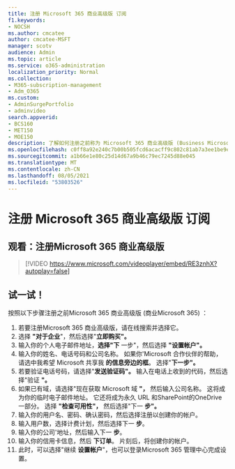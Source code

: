 ```yaml
---
title: 注册 Microsoft 365 商业高级版 订阅
f1.keywords:
- NOCSH
ms.author: cmcatee
author: cmcatee-MSFT
manager: scotv
audience: Admin
ms.topic: article
ms.service: o365-administration
localization_priority: Normal
ms.collection:
- M365-subscription-management
- Adm_O365
ms.custom:
- AdminSurgePortfolio
- adminvideo
search.appverid:
- BCS160
- MET150
- MOE150
description: 了解如何注册之前称为 Microsoft 365 商业高级版 (Business Microsoft 365) 。
ms.openlocfilehash: c0ff8a92e240c7b00b505fcd6acacff9c802c81ab7a3ee1be9ed62b9bd2e4a12
ms.sourcegitcommit: a1b66e1e80c25d14d67a9b46c79ec7245d88e045
ms.translationtype: MT
ms.contentlocale: zh-CN
ms.lasthandoff: 08/05/2021
ms.locfileid: "53803526"
---
```

# <a name="sign-up-for-microsoft-365-business-premium-subscription"></a>注册 Microsoft 365 商业高级版 订阅

## <a name="watch-sign-up-for-microsoft-365-business-premium"></a>观看：注册Microsoft 365 商业高级版

> [!VIDEO https://www.microsoft.com/videoplayer/embed/RE3znhX?autoplay=false]

## <a name="try-it"></a>试一试！

按照以下步骤注册之前Microsoft 365 商业高级版 (商业Microsoft 365) ：

1. 若要注册Microsoft 365 商业高级版，请在线搜索并选择它。
2. 选择 **"对于企业**"，然后选择"**立即购买"。**
3. 输入你的个人电子邮件地址，**选择"下** 一步"，然后选择 **"设置帐户"。**
4. 输入你的姓名、电话号码和公司名称。 如果你&#39;Microsoft 合作伙伴的帮助，请选中我希望 Microsoft 共享我  **的信息旁边的框**。 选择"**下一步"。**
5. 若要验证电话号码，请选择"**发送验证码"。** 输入在电话上收到的代码，然后选择"验证 **"。**
6. 如果已有域，请选择"现在获取 Microsoft 域  **"，** 然后输入公司名称。 这将成为你的临时电子邮件地址。 它还将成为永久 URL 和SharePoint的OneDrive一部分。 选择 **"检查可用性"，** 然后选择"下一 **步"。**
7. 输入你的用户名、密码、确认密码，然后选择注册以创建你的帐户。
8. 输入用户数，选择计费计划，然后选择下一  **步**。
9.  输入你的公司&#39;地址，然后输入下一  **步**。
10. 输入你的信用卡信息，然后  **下订单**。 片刻后，将创建你的帐户。
11. 此时，可以选择"继续 **设置帐户**"，也可以登录Microsoft 365 管理中心完成设置。